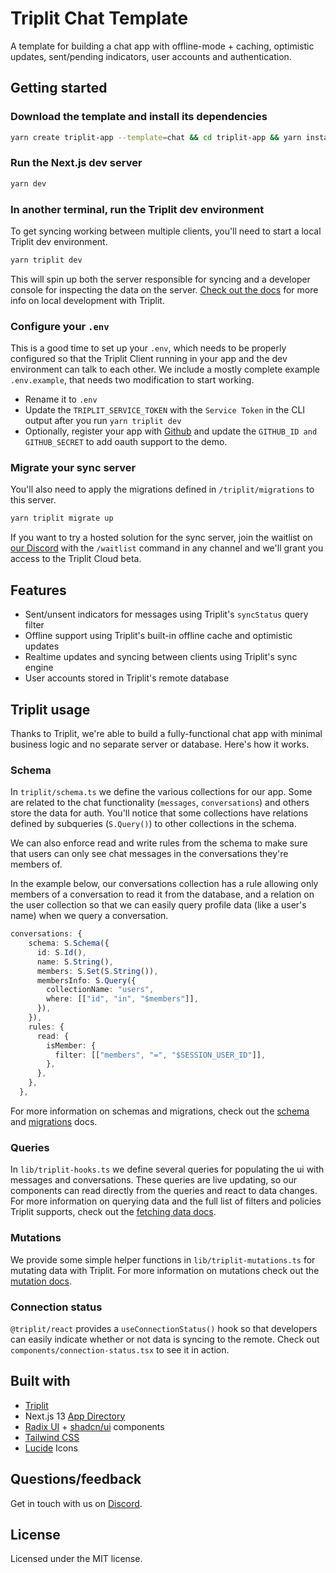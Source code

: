 # Triplit Chat Template

A template for building a chat app with offline-mode + caching, optimistic updates, sent/pending indicators, user accounts and authentication.

## Getting started

### Download the template and install its dependencies

```bash
yarn create triplit-app --template=chat && cd triplit-app && yarn install
```

### Run the Next.js dev server

```bash
yarn dev
```

### In another terminal, run the Triplit dev environment

To get syncing working between multiple clients, you'll need to start a local Triplit dev environment.

```bash
yarn triplit dev
```

This will spin up both the server responsible for syncing and a developer console for inspecting the data on the server. [Check out the docs](https://www.triplit.dev/docs/local-development#start-triplit-services) for more info on local development with Triplit.

### Configure your `.env`

This is a good time to set up your `.env`, which needs to be properly configured so that the Triplit Client running in your app and the dev environment can talk to each other. We include a mostly complete example `.env.example`, that needs two modification to start working.

- Rename it to `.env`
- Update the `TRIPLIT_SERVICE_TOKEN` with the `Service Token` in the CLI output after you run `yarn triplit dev`
- Optionally, register your app with [Github](https://docs.github.com/en/apps/oauth-apps/building-oauth-apps/creating-an-oauth-app) and update the `GITHUB_ID and GITHUB_SECRET` to add oauth support to the demo.

### Migrate your sync server

You'll also need to apply the migrations defined in `/triplit/migrations` to this server.

```bash
yarn triplit migrate up
```

If you want to try a hosted solution for the sync server, join the waitlist on [our Discord](https://discord.gg/q89sGWHqQ5) with the `/waitlist` command in any channel and we'll grant you access to the Triplit Cloud beta.

## Features

- Sent/unsent indicators for messages using Triplit's `syncStatus` query filter
- Offline support using Triplit's built-in offline cache and optimistic updates
- Realtime updates and syncing between clients using Triplit's sync engine
- User accounts stored in Triplit's remote database

## Triplit usage

Thanks to Triplit, we're able to build a fully-functional chat app with minimal business logic and no separate server or database. Here's how it works.

### Schema

In `triplit/schema.ts` we define the various collections for our app. Some are related to the chat functionality (`messages`, `conversations`) and others store the data for auth. You'll notice that some collections have relations defined by subqueries (`S.Query()`) to other collections in the schema.

We can also enforce read and write rules from the schema to make sure that users can only see chat messages in the conversations they're members of.

In the example below, our conversations collection has a rule allowing only members of a conversation to read it from the database, and a relation on the user collection so that we can easily query profile data (like a user's name) when we query a conversation.

```typescript
conversations: {
    schema: S.Schema({
      id: S.Id(),
      name: S.String(),
      members: S.Set(S.String()),
      membersInfo: S.Query({
        collectionName: "users",
        where: [["id", "in", "$members"]],
      }),
    }),
    rules: {
      read: {
        isMember: {
          filter: [["members", "=", "$SESSION_USER_ID"]],
        },
      },
    },
  },
```

For more information on schemas and migrations, check out the [schema](https://www.triplit.dev/docs/schemas) and [migrations](https://www.triplit.dev/docs/migrations) docs.

### Queries

In `lib/triplit-hooks.ts` we define several queries for populating the ui with messages and conversations. These queries are live updating, so our components can read directly from the queries and react to data changes. For more information on querying data and the full list of filters and policies Triplit supports, check out the [fetching data docs](https://www.triplit.dev/docs/client/query).

### Mutations

We provide some simple helper functions in `lib/triplit-mutations.ts` for mutating data with Triplit. For more information on mutations check out the [mutation docs](https://www.triplit.dev/docs/client/insert).

### Connection status

`@triplit/react` provides a `useConnectionStatus()` hook so that developers can easily indicate whether or not data is syncing to the remote. Check out `components/connection-status.tsx` to see it in action.

## Built with

- [Triplit](https://triplit.dev)
- Next.js 13 [App Directory](https://nextjs.org/docs/app)
- [Radix UI](https://www.radix-ui.com/) + [shadcn/ui](https://ui.shadcn.com/) components
- [Tailwind CSS](https://tailwindcss.com/)
- [Lucide](https://lucide.dev) Icons

## Questions/feedback

Get in touch with us on [Discord](https://discord.gg/q89sGWHqQ5).

## License

Licensed under the MIT license.
